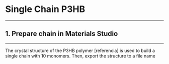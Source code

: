 # Single Chain P3HB

-------------------------------------

## 1. Prepare chain in Materials Studio

-------------------------------------

The crystal structure of the P3HB polymer [referencia] is used to build a single chain with 10 monomers. Then, export the structure to a file name 

